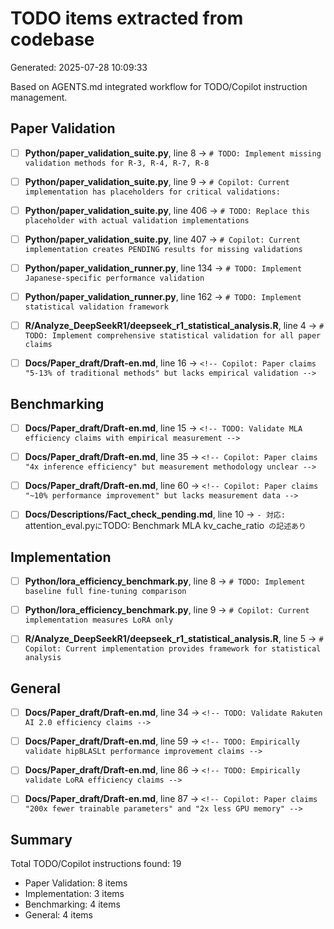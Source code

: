 # TODO items extracted from codebase

Generated: 2025-07-28 10:09:33

Based on AGENTS.md integrated workflow for TODO/Copilot instruction management.

## Paper Validation

- [ ] **Python/paper_validation_suite.py**, line 8
      → `# TODO: Implement missing validation methods for R-3, R-4, R-7, R-8`

- [ ] **Python/paper_validation_suite.py**, line 9
      → `# Copilot: Current implementation has placeholders for critical validations:`

- [ ] **Python/paper_validation_suite.py**, line 406
      → `# TODO: Replace this placeholder with actual validation implementations`

- [ ] **Python/paper_validation_suite.py**, line 407
      → `# Copilot: Current implementation creates PENDING results for missing validations`

- [ ] **Python/paper_validation_runner.py**, line 134
      → `# TODO: Implement Japanese-specific performance validation`

- [ ] **Python/paper_validation_runner.py**, line 162
      → `# TODO: Implement statistical validation framework`

- [ ] **R/Analyze_DeepSeekR1/deepseek_r1_statistical_analysis.R**, line 4
      → `# TODO: Implement comprehensive statistical validation for all paper claims`

- [ ] **Docs/Paper_draft/Draft-en.md**, line 16
      → `<!-- Copilot: Paper claims "5-13% of traditional methods" but lacks empirical validation -->`

## Benchmarking

- [ ] **Docs/Paper_draft/Draft-en.md**, line 15
      → `<!-- TODO: Validate MLA efficiency claims with empirical measurement -->`

- [ ] **Docs/Paper_draft/Draft-en.md**, line 35
      → `<!-- Copilot: Paper claims "4x inference efficiency" but measurement methodology unclear -->`

- [ ] **Docs/Paper_draft/Draft-en.md**, line 60
      → `<!-- Copilot: Paper claims "~10% performance improvement" but lacks measurement data -->`

- [ ] **Docs/Descriptions/Fact_check_pending.md**, line 10
      → `- 対応: `attention_eval.py` に `TODO: Benchmark MLA kv_cache_ratio` の記述あり`

## Implementation

- [ ] **Python/lora_efficiency_benchmark.py**, line 8
      → `# TODO: Implement baseline full fine-tuning comparison`

- [ ] **Python/lora_efficiency_benchmark.py**, line 9
      → `# Copilot: Current implementation measures LoRA only`

- [ ] **R/Analyze_DeepSeekR1/deepseek_r1_statistical_analysis.R**, line 5
      → `# Copilot: Current implementation provides framework for statistical analysis`

## General

- [ ] **Docs/Paper_draft/Draft-en.md**, line 34
      → `<!-- TODO: Validate Rakuten AI 2.0 efficiency claims -->`

- [ ] **Docs/Paper_draft/Draft-en.md**, line 59
      → `<!-- TODO: Empirically validate hipBLASLt performance improvement claims -->`

- [ ] **Docs/Paper_draft/Draft-en.md**, line 86
      → `<!-- TODO: Empirically validate LoRA efficiency claims -->`

- [ ] **Docs/Paper_draft/Draft-en.md**, line 87
      → `<!-- Copilot: Paper claims "200x fewer trainable parameters" and "2x less GPU memory" -->`


## Summary

Total TODO/Copilot instructions found: 19

- Paper Validation: 8 items
- Implementation: 3 items
- Benchmarking: 4 items
- General: 4 items
